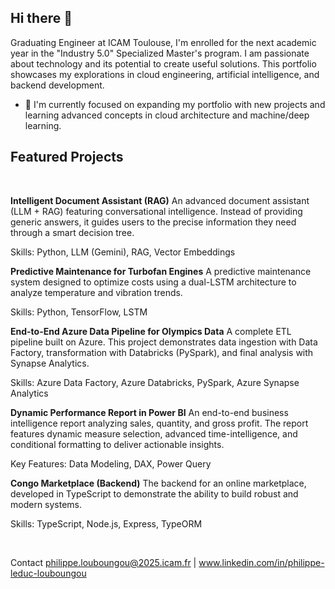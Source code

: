 ## Hi there 👋

Graduating Engineer at ICAM Toulouse, I'm enrolled for the next academic year in the "Industry 5.0" Specialized Master's program. I am passionate about technology and its potential to create useful solutions. This portfolio showcases my explorations in cloud engineering, artificial intelligence, and backend development. 

- 🔭 I'm currently focused on expanding my portfolio with new projects and learning advanced concepts in cloud architecture and machine/deep learning.

## Featured Projects
<br/>

**Intelligent Document Assistant (RAG)**
An advanced document assistant (LLM + RAG) featuring conversational intelligence. Instead of providing generic answers, it guides users to the precise information they need through a smart decision tree.

Skills: Python, LLM (Gemini), RAG, Vector Embeddings


**Predictive Maintenance for Turbofan Engines**
A predictive maintenance system designed to optimize costs using a dual-LSTM architecture to analyze temperature and vibration trends.

Skills: Python, TensorFlow, LSTM


**End-to-End Azure Data Pipeline for Olympics Data**
A complete ETL pipeline built on Azure. This project demonstrates data ingestion with Data Factory, transformation with Databricks (PySpark), and final analysis with Synapse Analytics.

Skills: Azure Data Factory, Azure Databricks, PySpark, Azure Synapse Analytics


**Dynamic Performance Report in Power BI**
An end-to-end business intelligence report analyzing sales, quantity, and gross profit. The report features dynamic measure selection, advanced time-intelligence, and conditional formatting to deliver actionable insights.

Key Features: Data Modeling, DAX, Power Query


**Congo Marketplace (Backend)**
The backend for an online marketplace, developed in TypeScript to demonstrate the ability to build robust and modern systems.

Skills: TypeScript, Node.js, Express, TypeORM

<br/>

Contact
philippe.louboungou@2025.icam.fr | www.linkedin.com/in/philippe-leduc-louboungou

<!--
Here are some ideas to get you started:
- 🔭 I’m currently working on ...
- 🌱 I’m currently learning ...
- 👯 I’m looking to collaborate on ...
- 🤔 I’m looking for help with ...
- 💬 Ask me about ...
- 📫 How to reach me: ...
- ⚡ Fun fact: ...
-->
